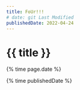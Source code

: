 ```yaml
---
title: FoUr!!!
# date: git Last Modified
publishedDate: 2022-04-24
---
```


# {{ title }}

{% time page.date %}

{% time publishedDate %}
